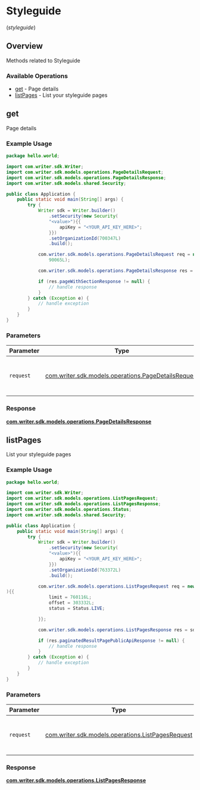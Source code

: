 # Styleguide
(*styleguide*)

## Overview

Methods related to Styleguide

### Available Operations

* [get](#get) - Page details
* [listPages](#listpages) - List your styleguide pages

## get

Page details

### Example Usage

```java
package hello.world;

import com.writer.sdk.Writer;
import com.writer.sdk.models.operations.PageDetailsRequest;
import com.writer.sdk.models.operations.PageDetailsResponse;
import com.writer.sdk.models.shared.Security;

public class Application {
    public static void main(String[] args) {
        try {
            Writer sdk = Writer.builder()
                .setSecurity(new Security(
                "<value>"){{
                    apiKey = "<YOUR_API_KEY_HERE>";
                }})
                .setOrganizationId(700347L)
                .build();

            com.writer.sdk.models.operations.PageDetailsRequest req = new PageDetailsRequest(
                90065L);

            com.writer.sdk.models.operations.PageDetailsResponse res = sdk.styleguide.get(req);

            if (res.pageWithSectionResponse != null) {
                // handle response
            }
        } catch (Exception e) {
            // handle exception
        }
    }
}
```

### Parameters

| Parameter                                                                                            | Type                                                                                                 | Required                                                                                             | Description                                                                                          |
| ---------------------------------------------------------------------------------------------------- | ---------------------------------------------------------------------------------------------------- | ---------------------------------------------------------------------------------------------------- | ---------------------------------------------------------------------------------------------------- |
| `request`                                                                                            | [com.writer.sdk.models.operations.PageDetailsRequest](../../models/operations/PageDetailsRequest.md) | :heavy_check_mark:                                                                                   | The request object to use for the request.                                                           |


### Response

**[com.writer.sdk.models.operations.PageDetailsResponse](../../models/operations/PageDetailsResponse.md)**


## listPages

List your styleguide pages

### Example Usage

```java
package hello.world;

import com.writer.sdk.Writer;
import com.writer.sdk.models.operations.ListPagesRequest;
import com.writer.sdk.models.operations.ListPagesResponse;
import com.writer.sdk.models.operations.Status;
import com.writer.sdk.models.shared.Security;

public class Application {
    public static void main(String[] args) {
        try {
            Writer sdk = Writer.builder()
                .setSecurity(new Security(
                "<value>"){{
                    apiKey = "<YOUR_API_KEY_HERE>";
                }})
                .setOrganizationId(763372L)
                .build();

            com.writer.sdk.models.operations.ListPagesRequest req = new ListPagesRequest(
){{
                limit = 760116L;
                offset = 303332L;
                status = Status.LIVE;

            }};

            com.writer.sdk.models.operations.ListPagesResponse res = sdk.styleguide.listPages(req);

            if (res.paginatedResultPagePublicApiResponse != null) {
                // handle response
            }
        } catch (Exception e) {
            // handle exception
        }
    }
}
```

### Parameters

| Parameter                                                                                        | Type                                                                                             | Required                                                                                         | Description                                                                                      |
| ------------------------------------------------------------------------------------------------ | ------------------------------------------------------------------------------------------------ | ------------------------------------------------------------------------------------------------ | ------------------------------------------------------------------------------------------------ |
| `request`                                                                                        | [com.writer.sdk.models.operations.ListPagesRequest](../../models/operations/ListPagesRequest.md) | :heavy_check_mark:                                                                               | The request object to use for the request.                                                       |


### Response

**[com.writer.sdk.models.operations.ListPagesResponse](../../models/operations/ListPagesResponse.md)**

